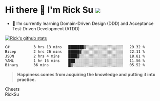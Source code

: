 # Hi there 👋 I'm Rick Su ![](https://komarev.com/ghpvc/?username=ricksu978)
<!--
**ricksu978/ricksu978** is a ✨ _special_ ✨ repository because its `README.md` (this file) appears on your GitHub profile.

Here are some ideas to get you started:

- 🔭 I’m currently working on ...
-->
- 🌱 I’m currently learning Domain-Driven Design (DDD) and Acceptance Test-Driven Development (ATDD)
<!--
- 👯 I’m looking to collaborate on ...
- 🤔 I’m looking for help with ...
- 💬 Ask me about ...
- 📫 How to reach me: ...
- 😄 Pronouns: ...
- ⚡ Fun fact: ...
-->
[![Rick's github stats](https://github-readme-stats.vercel.app/api?username=ricksu978&theme=dark)](https://github.com/ricksu978/ricksu978)

<!--START_SECTION:waka-->

```txt
C#           3 hrs 13 mins   ███████▒░░░░░░░░░░░░░░░░░   29.32 %
Bicep        2 hrs 26 mins   █████▓░░░░░░░░░░░░░░░░░░░   22.11 %
JSON         2 hrs 4 mins    ████▓░░░░░░░░░░░░░░░░░░░░   18.81 %
YAML         1 hr 16 mins    ███░░░░░░░░░░░░░░░░░░░░░░   11.56 %
Binary       36 mins         █▒░░░░░░░░░░░░░░░░░░░░░░░   05.52 %
```

<!--END_SECTION:waka-->

> **Happiness comes from acquiring the knowledge and putting it into practice.**

Cheers  
RickSu 
